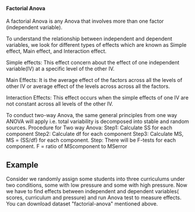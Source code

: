 
#### Factorial Anova
A factorial Anova is any Anova that involves more than one factor (independent variable). 

To understand the relationship between independent and dependent variables, we look for different types of effects which are known as Simple effect, Main effect, and Interaction effect.

Simple effects:
This effect concern about the effect of one independent variable(IV) at a specific level of the other IV. 

Main Effects:
It is the average effect of the factors across all the levels of other IV or average effect of the levels across across all the factors.

Interaction Effects:
This effect occurs when the simple effects of one IV are not constant across all levels of the other IV.  


To conduct two-way Anova, the same general principles from one way ANOVA will apply i.e. total variability is decomposed into stable and random sources. 
Procedure for Two way Anova:
Step1: Calculate SS for each component
Step2: Calculate df for each component
Step3: Calculate MS, 
	MS = (SS/df) for each component.
Step: There will be F-tests for each component.
 	F = ratio of MScomponent to MSerror 


## Example 
Consider we randomly assign some students into three curriculums under two conditions, some with low pressure and some with high pressure. Now we have to find effects between independent and dependent variables( scores, curriculum and pressure) and run Anova test to measure effects.
You can download dataset "factorial-anova" mentioned above.


